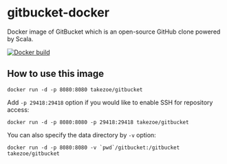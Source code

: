gitbucket-docker
========
Docker image of GitBucket which is an open-source GitHub clone powered by Scala.

[![Docker build](http://dockeri.co/image/takezoe/gitbucket)](https://registry.hub.docker.com/u/takezoe/gitbucket/)

How to use this image
--------

```
docker run -d -p 8080:8080 takezoe/gitbucket
```

Add `-p 29418:29418` option if you would like to enable SSH for repository access:

```
docker run -d -p 8080:8080 -p 29418:29418 takezoe/gitbucket
```

You can also specify the data directory by `-v` option:

```
docker run -d -p 8080:8080 -v `pwd`/gitbucket:/gitbucket takezoe/gitbucket
```

